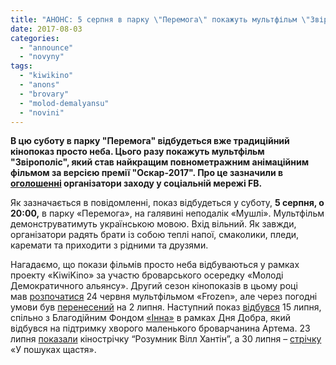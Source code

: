 ```yaml
---
title: "АНОНС: 5 серпня в парку \"Перемога\" покажуть мультфільм \"Звірополіс\""
date: 2017-08-03
categories: 
  - "announce"
  - "novyny"
tags: 
  - "kiwikino"
  - "anons"
  - "brovary"
  - "molod-demalyansu"
  - "novini"
---
```


**В цю суботу в парку "Перемога" відбудеться вже традиційний кінопоказ просто неба. Цього разу покажуть мультфільм "Звірополіс", який став найкращим повнометражним анімаційним фільмом за версією премії "Оскар-2017". Про це зазначили в [оголошенні](https://www.facebook.com/KiwiKino/posts/597333327323413) організатори заходу у соціальній мережі FB.**

Як зазначається в повідомленні, показ відбудеться у суботу, **5 серпня, о 20:00,** в парку «Перемога», на галявині неподалік «Мушлі». Мультфільм демонструватимуть українською мовою. Вхід вільний. Як завжди, організатори радять брати із собою теплі напої, смаколики, пледи, каремати та приходити з рідними та друзями.

Нагадаємо, що покази фільмів просто неба відбуваються у рамках проекту «KiwiKino» за участю броварського осередку «Молоді Демократичного альянсу». Другий сезон кінопоказів в цьому році мав [розпочатися](https://mpz.brovary.org/rozpochynayetsya-drugyj-sezon-bezkoshtovnyh-kinopokaziv-u-parku-peremoga/) 24 червня мультфільмом «Frozen», але через погодні умови був [перенесений](https://www.facebook.com/KiwiKino/posts/576725936050819) на 2 липня. Наступний показ [відбувся](https://www.facebook.com/KiwiKino/posts/585123595211053) 15 липня, спільно з Благодійним Фондом [«Інна»](https://www.facebook.com/fondinna/?fref=mentions) в рамках Дня Добра, який відбувся на підтримку хворого маленького броварчанина Артема. 23 липня [показали](https://mpz.brovary.org/anons-23-lypnya-v-parku-bezkoshtovno-pokazhut-rozumnyk-vill-hantin/) кінострічку “Розумник Вілл Хантін”, а 30 липня – [стрічку](https://mpz.brovary.org/anons-30-lypnya-v-parku-peremoga-bezkoshtovno-pokazhut-film-u-poshukah-shhastya/) «У пошуках щастя».

